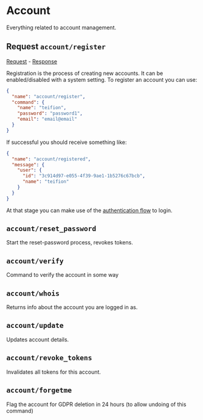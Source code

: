 # Account
Everything related to account management.

## Request `account/register`
[Request](/priv/static/schema/commands/account/register_command.json) - [Response](/priv/static/schema/messages/account/registered_message.json)

Registration is the process of creating new accounts. It can be enabled/disabled with a system setting. To register an account you can use:
```json
{
  "name": "account/register",
  "command": {
    "name": "teifion",
    "password": "password1",
    "email": "email@email"
  }
}
```

If successful you should receive something like:

```json
{
  "name": "account/registered",
  "message": {
    "user": {
      "id": "3c914d97-e055-4f39-9ae1-1b5276c67bcb",
      "name": "teifion"
    }
  }
}
```

At that stage you can make use of the [authentication flow](authentication.md) to login.

## `account/reset_password`
Start the reset-password process, revokes tokens.

## `account/verify`
Command to verify the account in some way

## `account/whois`
Returns info about the account you are logged in as.

## `account/update`
Updates account details.

## `account/revoke_tokens`
Invalidates all tokens for this account.

## `account/forgetme`
Flag the account for GDPR deletion in 24 hours (to allow undoing of this command)